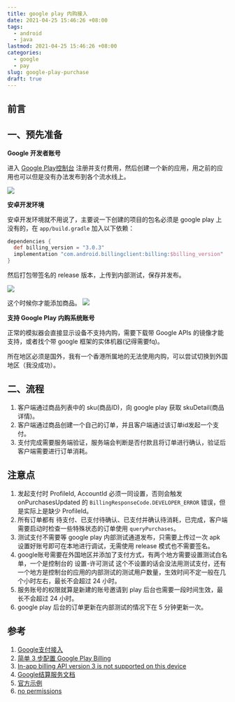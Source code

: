 ```yaml
---
title: google play 内购接入
date: 2021-04-25 15:46:26 +08:00
tags:
  - android
  - java
lastmod: 2021-04-25 15:46:26 +08:00
categories:
  - google
  - pay
slug: google-play-purchase
draft: true
---
```


## 前言

## 一、预先准备

**Google 开发者账号**

进入 [Google Play控制台](https://play.google.com/console) 注册并支付费用，然后创建一个新的应用，用之前的应用也可以但是没有办法发布到各个流水线上。

![](/public/img/purchase/create-app.png)

**安卓开发环境**

安卓开发环境就不用说了，主要说一下创建的项目的包名必须是 google play 上没有的，在 `app/build.gradle` 加入以下依赖：

``` gradle
dependencies {
  def billing_version = "3.0.3"
  implementation "com.android.billingclient:billing:$billing_version"
}
```

然后打包带签名的 release 版本，上传到内部测试，保存并发布。

![](/public/img/purchase/test-upload-app.jpg)

这个时候你才能添加商品。
![](/public/img/purchase/balance.png)

**支持 Google Play 内购系统账号**

正常的模拟器会直接显示设备不支持内购，需要下载带 Google APIs 的镜像才能支持，或者找个带 google 框架的实体机器(记得需要fq)。

所在地区必须是国外，我有一个香港所属地的无法使用内购，可以尝试切换到外国地区（我没成功）。

## 二、流程

1. 客户端通过商品列表中的 sku(商品ID)，向 google play 获取 skuDetail(商品详情)。
1. 客户端通过商品创建一个自己的订单，并且客户端通过该订单id发起一个支付。
1. 支付完成需要服务端验证，服务端会判断是否付款且将订单进行确认，验证后客户端需要进行订单消耗。


## 注意点

1. 发起支付时 ProfileId, AccountId 必须一同设置，否则会触发 onPurchasesUpdated 的 `BillingResponseCode.DEVELOPER_ERROR` 错误，但是实际上是缺少 ProfileId。
2. 所有订单都有 待支付、已支付待确认、已支付并确认待消耗，已完成，客户端需要启动时检查一些特殊状态的订单使用 `queryPurchases`。
3. 测试支付不需要等 google play 内部测试通道发布，只需要上传过一次 apk 设置好账号即可在本地进行调试，无需使用 release 模式也不需要签名。
4. google账号需要在外国地区并添加了支付方式，有两个地方需要设置测试白名单，一个是控制台的 设置-许可测试 这个不设置的话会没法用测试支付，还有一个地方是控制台的应用的内部测试的测试用户数量，生效时间不定一般在几个小时左右，最长不会超过 24 小时。
5. 服务账号的权限就算是新建的账号邀请到 play 后台也需要一段时间生效，最长不会超过 24 小时。
6. google play 后台的订单更新在内部测试的情况下在 5 分钟更新一次。

## 参考

1. [Google支付接入](https://www.cnblogs.com/alphagl/p/6013625.html)
2. [简单 3 步配置 Google Play Billing](https://mp.weixin.qq.com/s/QQg4ttdnn6XLrOBZIDsEQA)
3. [In-app billing API version 3 is not supported on this device](https://blog.csdn.net/u013762572/article/details/108478969)
2. [Google结算服务文档](https://developer.android.com/google/play/billing)
3. [官方示例](https://github.com/android/play-billing-samples)
4. [no permissions](https://stackoverflow.com/questions/43536904/google-play-developer-api-the-current-user-has-insufficient-permissions-to-pe)

